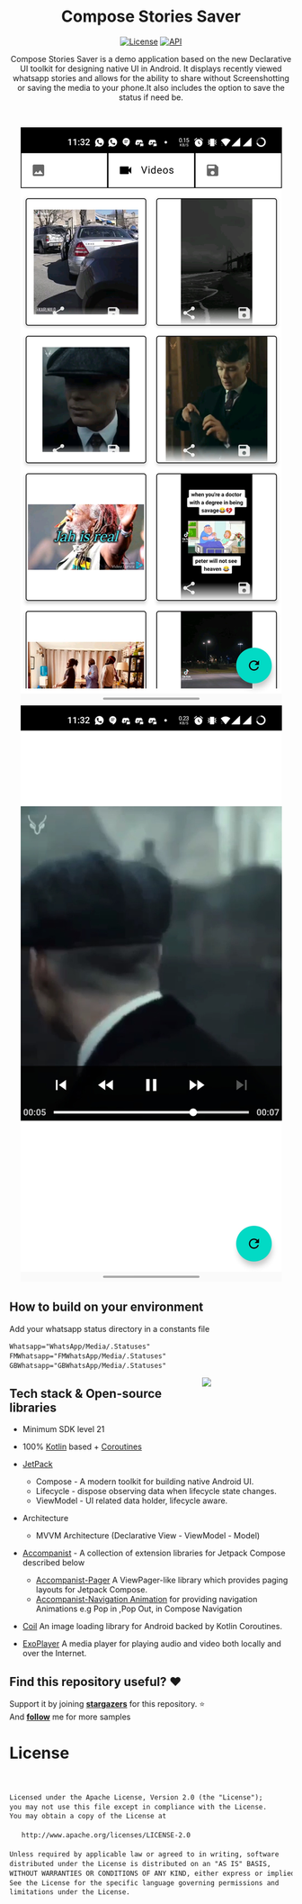<h1 align="center">Compose Stories Saver</h1>

<p align="center">
  <a href="https://opensource.org/licenses/Apache-2.0"><img alt="License" src="https://img.shields.io/badge/License-Apache%202.0-blue.svg"/></a>
  <a href="https://android-arsenal.com/api?level=21"><img alt="API" src="https://img.shields.io/badge/API-21%2B-brightgreen.svg?style=flat"/></a>
 
 
</p>

<p align="center">  
Compose Stories Saver is a demo application based on the new Declarative UI toolkit for  designing native UI in Android. It displays recently viewed whatsapp stories and allows for the ability to share without Screenshotting or saving the media to your phone.It also includes the option to save the status if need be. 
</p>
</br>

<p align="center">
<img src="/previews/list.jpeg" />
<img src = "/previews/storyVideo.jpeg"/>
</p>


## How to build on your environment
Add your whatsapp status directory in a constants file
```xml
Whatsapp="WhatsApp/Media/.Statuses"
FMWhatsapp="FMWhatsApp/Media/.Statuses"
GBWhatsapp="GBWhatsApp/Media/.Statuses"

```

<img src="/previews/preview0.gif" align="right" width="32%"/>

## Tech stack & Open-source libraries
- Minimum SDK level 21
- 100% [Kotlin](https://kotlinlang.org/) based + [Coroutines](https://github.com/Kotlin/kotlinx.coroutines) 

- [JetPack](https://developer.android.com/jetpack)
  - Compose - A modern toolkit for building native Android UI.
  - Lifecycle - dispose observing data when lifecycle state changes.
  - ViewModel - UI related data holder, lifecycle aware.
- Architecture
  - MVVM Architecture (Declarative View - ViewModel - Model)


- [Accompanist](https://github.com/google/accompanist) - A collection of extension libraries for Jetpack Compose described below
  - [Accompanist-Pager](https://google.github.io/accompanist/pager/) A ViewPager-like library which provides paging layouts for Jetpack Compose.
  - [Accompanist-Navigation Animation](https://google.github.io/accompanist/navigation-animation) for providing navigation Animations e.g Pop in ,Pop Out, in Compose Navigation


- [Coil](https://coil-kt.github.io/coil/) An image loading library for Android backed by Kotlin Coroutines.
- [ExoPlayer](https://exoplayer.dev/) A media player for playing audio and video both locally and over the Internet.
    


## Find this repository useful? :heart:
Support it by joining __[stargazers](https://github.com/ndiritumichael/ComposeStoriesSaver/stargazers)__ for this repository. :star: <br>
And __[follow](https://github.com/ndiritumichael/)__ me for more samples

# License
```xml


Licensed under the Apache License, Version 2.0 (the "License");
you may not use this file except in compliance with the License.
You may obtain a copy of the License at

   http://www.apache.org/licenses/LICENSE-2.0

Unless required by applicable law or agreed to in writing, software
distributed under the License is distributed on an "AS IS" BASIS,
WITHOUT WARRANTIES OR CONDITIONS OF ANY KIND, either express or implied.
See the License for the specific language governing permissions and
limitations under the License.
```

